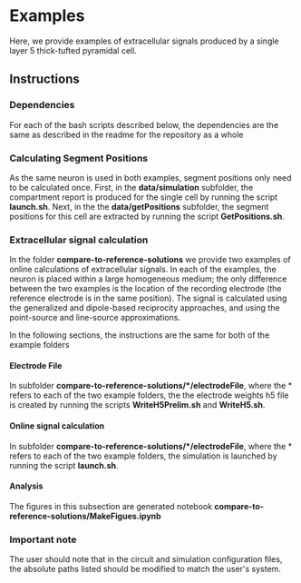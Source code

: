 # Examples

Here, we provide examples of extracellular signals produced by a single layer 5 thick-tufted pyramidal cell. 

## Instructions

### Dependencies
For each of the bash scripts described below, the dependencies are the same as described in the readme for the repository as a whole

### Calculating Segment Positions

As the same neuron is used in both examples, segment positions only need to be calculated once. First, in the **data/simulation** subfolder, the compartment report is produced for the single cell by running the script **launch.sh**. Next, in the the **data/getPositions** subfolder, the segment positions for this cell are extracted by running the script **GetPositions.sh**.

### Extracellular signal calculation

In the folder **compare-to-reference-solutions** we provide two examples of online calculations of extracellular signals. In each of the examples, the neuron is placed within a large homogeneous medium; the only difference between the two examples is the location of the recording electrode (the reference electrode is in the same position). The signal is calculated using the generalized and dipole-based reciprocity approaches, and using the point-source and line-source approximations.

In the following sections, the instructions are the same for both of the example folders

#### Electrode File

In subfolder **compare-to-reference-solutions/*/electrodeFile**, where the * refers to each of the two example folders, the the electrode weights h5 file is created by running the scripts **WriteH5Prelim.sh** and **WriteH5.sh**. 

#### Online signal calculation
In subfolder **compare-to-reference-solutions/*/electrodeFile**, where the * refers to each of the two example folders, the simulation is launched by running the script **launch.sh**. 

#### Analysis
The figures in this subsection are generated notebook **compare-to-reference-solutions/MakeFigues.ipynb**


### Important note
The user should note that in the circuit and simulation configuration files, the absolute paths listed should be modified to match the user's system.
